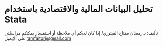# تحليل البيانات المالية والاقتصادية باستخدام Stata
تأليف: د.رمضان مفتاح الفيتوري/ 
إذا كان لديكم أي ملاحظة أو استفسار يمكنكم مراسلتي على الإيميل
ramfaitori@gmail.com
